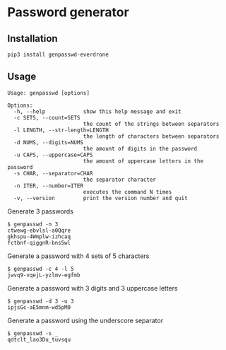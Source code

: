# Password generator

## Installation

```sh
pip3 install genpasswd-everdrone
```

## Usage

```
Usage: genpasswd [options]

Options:
  -h, --help            show this help message and exit
  -c SETS, --count=SETS
                        the count of the strings between separators
  -l LENGTH, --str-length=LENGTH
                        the length of characters between separators
  -d NUMS, --digits=NUMS
                        the amount of digits in the password
  -u CAPS, --uppercase=CAPS
                        the amount of uppercase letters in the password
  -s CHAR, --separator=CHAR
                        the separator character
  -n ITER, --number=ITER
                        executes the command N times
  -v, --version         print the version number and quit
```

Generate 3 passwords

```
$ genpasswd -n 3
ctwewg-ebvlsl-a0Qqre
gkhspu-4Wmplw-izhcaq
fctbnf-qiggnR-bns5wl
```

Generate a password with 4 sets of 5 characters

```
$ genpasswd -c 4 -l 5
jwvq9-vqejL-yzlmv-egfmb
```

Generate a password with 3 digits and 3 uppercase letters

```
$ genpasswd -d 3 -u 3
ipjsGc-aE5mnm-wd5pM0
```

Generate a password using the underscore separator

```
$ genpasswd -s _
qdtclt_lao3Du_tuvsqu
```
